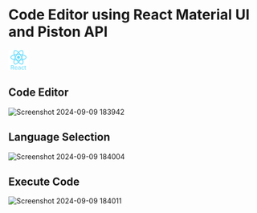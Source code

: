 # Code Editor using React Material UI and Piston API 

<img src="https://raw.githubusercontent.com/devicons/devicon/master/icons/react/react-original-wordmark.svg" alt="react" width="40" height="40"/>

## Code Editor
![Screenshot 2024-09-09 183942](https://github.com/user-attachments/assets/2272b8bd-9692-448b-a528-e93805d91ff2)

## Language Selection

![Screenshot 2024-09-09 184004](https://github.com/user-attachments/assets/f24b7d88-db34-4b22-9fa9-0d7165207618)

## Execute Code

![Screenshot 2024-09-09 184011](https://github.com/user-attachments/assets/1517217c-225b-45a4-874c-81f53dfbc286)
